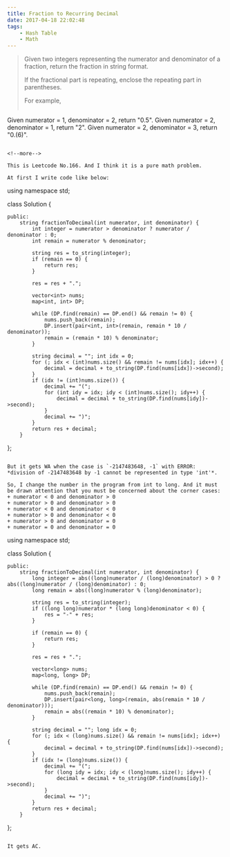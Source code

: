 ```yaml
---
title: Fraction to Recurring Decimal
date: 2017-04-18 22:02:48
tags:
    - Hash Table
    - Math
---
```


> Given two integers representing the numerator and denominator of a fraction, return the fraction in string format.
>
> If the fractional part is repeating, enclose the repeating part in parentheses.
>
> For example,
>```
Given numerator = 1, denominator = 2, return "0.5".
Given numerator = 2, denominator = 1, return "2".
Given numerator = 2, denominator = 3, return "0.(6)".
```

<!--more-->

This is Leetcode No.166. And I think it is a pure math problem.

At first I write code like below:

```
using namespace std;

class Solution {

    public:
        string fractionToDecimal(int numerator, int denominator) {
            int integer = numerator > denominator ? numerator / denominator : 0;
            int remain = numerator % denominator;

            string res = to_string(integer);
            if (remain == 0) {
                return res;
            }

            res = res + ".";

            vector<int> nums;
            map<int, int> DP;

            while (DP.find(remain) == DP.end() && remain != 0) {
                nums.push_back(remain);
                DP.insert(pair<int, int>(remain, remain * 10 / denominator));
                remain = (remain * 10) % denominator;
            }

            string decimal = ""; int idx = 0;
            for (; idx < (int)nums.size() && remain != nums[idx]; idx++) {
                decimal = decimal + to_string(DP.find(nums[idx])->second);
            }
            if (idx != (int)nums.size()) {
                decimal += "(";
                for (int idy = idx; idy < (int)nums.size(); idy++) {
                    decimal = decimal + to_string(DP.find(nums[idy])->second);
                }
                decimal += ")";
            }
            return res + decimal;
        }
};
```

But it gets WA when the case is `-2147483648, -1` with ERROR: *division of -2147483648 by -1 cannot be represented in type 'int'*.

So, I change the number in the program from int to long. And it must be drawn attention that you must be concerned about the corner cases:
+ numerator < 0 and denominator > 0
+ numerator > 0 and denominator > 0
+ numerator < 0 and denominator < 0
+ numerator > 0 and denominator < 0
+ numerator > 0 and denominator = 0
+ numerator = 0 and denominator = 0

```
using namespace std;

class Solution {

    public:
        string fractionToDecimal(int numerator, int denominator) {
            long integer = abs((long)numerator / (long)denominator) > 0 ? abs((long)numerator / (long)denominator) : 0;
            long remain = abs((long)numerator % (long)denominator);

            string res = to_string(integer);
            if ((long long)numerator * (long long)denominator < 0) {
                res = "-" + res;
            }

            if (remain == 0) {
                return res;
            }

            res = res + ".";

            vector<long> nums;
            map<long, long> DP;

            while (DP.find(remain) == DP.end() && remain != 0) {
                nums.push_back(remain);
                DP.insert(pair<long, long>(remain, abs(remain * 10 / denominator)));
                remain = abs((remain * 10) % denominator);
            }

            string decimal = ""; long idx = 0;
            for (; idx < (long)nums.size() && remain != nums[idx]; idx++) {
                decimal = decimal + to_string(DP.find(nums[idx])->second);
            }
            if (idx != (long)nums.size()) {
                decimal += "(";
                for (long idy = idx; idy < (long)nums.size(); idy++) {
                    decimal = decimal + to_string(DP.find(nums[idy])->second);
                }
                decimal += ")";
            }
            return res + decimal;
        }
};
```

It gets AC.

